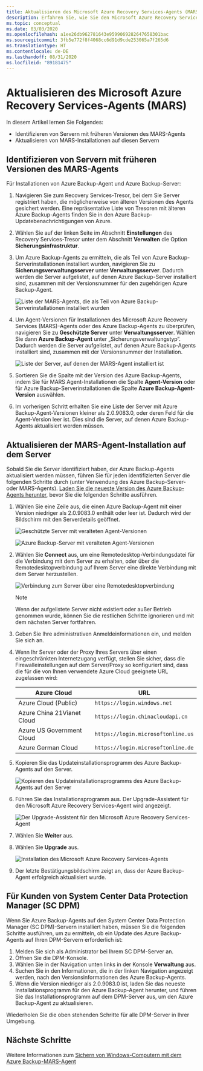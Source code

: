 ```yaml
---
title: Aktualisieren des Microsoft Azure Recovery Services-Agents (MARS)
description: Erfahren Sie, wie Sie den Microsoft Azure Recovery Services-Agent (MARS) aktualisieren.
ms.topic: conceptual
ms.date: 03/03/2020
ms.openlocfilehash: a1ee26db962781643e9599069282647658301bac
ms.sourcegitcommit: 3fb5e772f8f4068cc6d91d9cde253065a7f265d6
ms.translationtype: HT
ms.contentlocale: de-DE
ms.lasthandoff: 08/31/2020
ms.locfileid: "89181475"
---
```

# <a name="upgrade-the-microsoft-azure-recovery-services-mars-agent"></a>Aktualisieren des Microsoft Azure Recovery Services-Agents (MARS)

In diesem Artikel lernen Sie Folgendes:

* Identifizieren von Servern mit früheren Versionen des MARS-Agents
* Aktualisieren von MARS-Installationen auf diesen Servern

## <a name="identify-servers-with-earlier-versions-of-the-mars-agent"></a>Identifizieren von Servern mit früheren Versionen des MARS-Agents

Für Installationen von Azure Backup-Agent und Azure Backup-Server:

1. Navigieren Sie zum Recovery Services-Tresor, bei dem Sie Server registriert haben, die möglicherweise von älteren Versionen des Agents gesichert werden. Eine repräsentative Liste von Tresoren mit älteren Azure Backup-Agents finden Sie in den Azure Backup-Updatebenachrichtigungen von Azure.
1. Wählen Sie auf der linken Seite im Abschnitt **Einstellungen** des Recovery Services-Tresor unter dem Abschnitt **Verwalten** die Option **Sicherungsinfrastruktur**.
1. Um Azure Backup-Agents zu ermitteln, die als Teil von Azure Backup-Serverinstallationen installiert wurden, navigieren Sie zu **Sicherungsverwaltungsserver** unter **Verwaltungsserver**. Dadurch werden die Server aufgelistet, auf denen Azure Backup-Server installiert sind, zusammen mit der Versionsnummer für den zugehörigen Azure Backup-Agent.

    ![Liste der MARS-Agents, die als Teil von Azure Backup-Serverinstallationen installiert wurden](./media/upgrade-mars-agent/backup-management-servers.png)

1. Um Agent-Versionen für Installationen des Microsoft Azure Recovery Services (MARS)-Agents oder des Azure Backup-Agents zu überprüfen, navigieren Sie zu **Geschützte Server** unter **Verwaltungsserver**. Wählen Sie dann **Azure Backup-Agent** unter „Sicherungsverwaltungstyp“. Dadurch werden die Server aufgelistet, auf denen Azure Backup-Agents installiert sind, zusammen mit der Versionsnummer der Installation.

    ![Liste der Server, auf denen der MARS-Agent installiert ist](./media/upgrade-mars-agent/protected-servers.png)

1. Sortieren Sie die Spalte mit der Version des Azure Backup-Agents, indem Sie für MARS Agent-Installationen die Spalte **Agent-Version** oder für Azure Backup-Serverinstallationen die Spalte **Azure Backup-Agent-Version** auswählen.

1. Im vorherigen Schritt erhalten Sie eine Liste der Server mit Azure Backup-Agent-Versionen kleiner als 2.0.9083.0, oder deren Feld für die Agent-Version leer ist. Dies sind die Server, auf denen Azure Backup-Agents aktualisiert werden müssen.

## <a name="update-the-mars-agent-installation-on-the-server"></a>Aktualisieren der MARS-Agent-Installation auf dem Server

Sobald Sie die Server identifiziert haben, der Azure Backup-Agents aktualisiert werden müssen, führen Sie für jeden identifizierten Server die folgenden Schritte durch (unter Verwendung des Azure Backup-Server- oder MARS-Agents). [Laden Sie die neueste Version des Azure Backup-Agents herunter](https://aka.ms/azurebackup_agent), bevor Sie die folgenden Schritte ausführen.

1. Wählen Sie eine Zeile aus, die einen Azure Backup-Agent mit einer Version niedriger als 2.0.9083.0 enthält oder leer ist. Dadurch wird der Bildschirm mit den Serverdetails geöffnet.

    ![Geschützte Server mit veralteten Agent-Versionen](./media/upgrade-mars-agent/old-agent-version.png)

    ![Azure Backup-Server mit veralteten Agent-Versionen](./media/upgrade-mars-agent/backup-management-servers-old-versions.png)

1. Wählen Sie **Connect** aus, um eine Remotedesktop-Verbindungsdatei für die Verbindung mit dem Server zu erhalten, oder über die Remotedesktopverbindung auf Ihrem Server eine direkte Verbindung mit dem Server herzustellen.

    ![Verbindung zum Server über eine Remotedesktopverbindung](./media/upgrade-mars-agent/connect-to-server.png)

    >[!NOTE]
    > Wenn der aufgelistete Server nicht existiert oder außer Betrieb genommen wurde, können Sie die restlichen Schritte ignorieren und mit dem nächsten Server fortfahren.

1. Geben Sie Ihre administrativen Anmeldeinformationen ein, und melden Sie sich an.

1. Wenn Ihr Server oder der Proxy Ihres Servers über einen eingeschränkten Internetzugang verfügt, stellen Sie sicher, dass die Firewalleinstellungen auf dem Server/Proxy so konfiguriert sind, dass die für die von Ihnen verwendete Azure Cloud geeignete URL zugelassen wird:

    Azure Cloud | URL
    --- | ---
    Azure Cloud (Public) |   `https://login.windows.net`
    Azure China 21Vianet Cloud   | `https://login.chinacloudapi.cn`
    Azure US Government Cloud |   `https://login.microsoftonline.us`
    Azure German Cloud  |  `https://login.microsoftonline.de`

1. Kopieren Sie das Updateinstallationsprogramm des Azure Backup-Agents auf den Server.

    ![Kopieren des Updateinstallationsprogramms des Azure Backup-Agents auf den Server](./media/upgrade-mars-agent/copy-agent-installer.png)

1. Führen Sie das Installationsprogramm aus. Der Upgrade-Assistent für den Microsoft Azure Recovery Services-Agent wird angezeigt.

    ![Der Upgrade-Assistent für den Microsoft Azure Recovery Services-Agent](./media/upgrade-mars-agent/agent-upgrade-wizard.png)

1. Wählen Sie **Weiter** aus.

1. Wählen Sie **Upgrade** aus.

    ![Installation des Microsoft Azure Recovery Services-Agents](./media/upgrade-mars-agent/upgrade-installation.png)

1. Der letzte Bestätigungsbildschirm zeigt an, dass der Azure Backup-Agent erfolgreich aktualisiert wurde.

## <a name="for-system-center-data-protection-manager-sc-dpm-customers"></a>Für Kunden von System Center Data Protection Manager (SC DPM)

Wenn Sie Azure Backup-Agents auf den System Center Data Protection Manager (SC DPM)-Servern installiert haben, müssen Sie die folgenden Schritte ausführen, um zu ermitteln, ob ein Update des Azure Backup-Agents auf Ihren DPM-Servern erforderlich ist:

1. Melden Sie sich als Administrator bei Ihrem SC DPM-Server an.
2. Öffnen Sie die DPM-Konsole.
3. Wählen Sie in der Navigation unten links in der Konsole **Verwaltung** aus.
4. Suchen Sie in den Informationen, die in der linken Navigation angezeigt werden, nach den Versionsinformationen des Azure Backup-Agents.
5. Wenn die Version niedriger als 2.0.9083.0 ist, laden Sie das neueste Installationsprogramm für den Azure Backup-Agent herunter, und führen Sie das Installationsprogramm auf dem DPM-Server aus, um den Azure Backup-Agent zu aktualisieren.

Wiederholen Sie die oben stehenden Schritte für alle DPM-Server in Ihrer Umgebung.

## <a name="next-steps"></a>Nächste Schritte

Weitere Informationen zum [Sichern von Windows-Computern mit dem Azure Backup-MARS-Agent](backup-windows-with-mars-agent.md)
